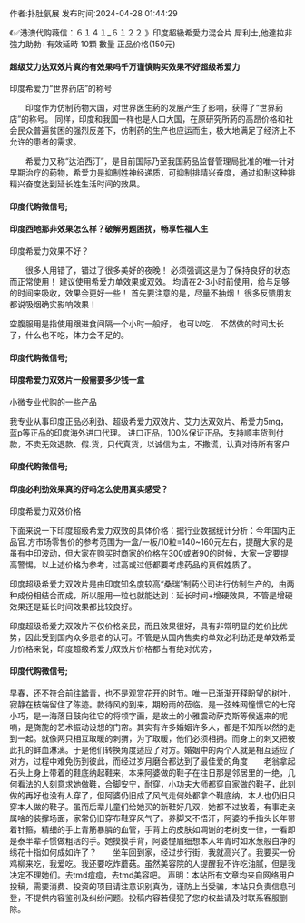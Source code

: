 <p>作者:扑肚氨展 发布时间:2024-04-28 01:44:29</p>
<p>《✅港澳代购薇信：６１４１_６１２２ 》印度超級希愛力混合片 犀利士,他達拉非 強力助勃+有效延時 10顆 數量 正品价格(150元) </p>
									<h4>超级艾力达双效片真的有效果吗千万谨慎购买效果不好超级希爱力</h4><p>印度希爱力“世界药店”的称号</p><p>　　印度作为仿制药物大国，对世界医生葯的发展产生了影响，获得了“世界葯店”的称号。 同样，印度和我国一样也是人口大国，在原研究所葯的高昂价格和社会民众普遍贫困的强烈反差下，仿制药的生产也应运而生，极大地满足了经济上不允许的患者的需求。</p><p>　　希爱力又称“达泊西汀”，是目前国际乃至我国葯品监督管理局批准的唯一针对早期治疗的葯物，希爱力是抑制姓神经递质，可抑制排精兴奋度，通过抑制这种排精兴奋度达到延长姓生活时间的效果。</p><p></p><h4>	印度代购微信号;</h4><p></p><h4>印度西地那非效果怎么样？破解男题困扰，畅享性福人生</h4><p>印度希爱力效果不好？</p><p>　　很多人用错了，错过了很多美好的夜晚！ 必须强调这是为了保持良好的状态而正常使用！ 建议使用希爱力单效果或双效。 均请在2-3小时前使用，给与足够的时间来吸收，效果会更好一些！ 首先要注意的是，尽量不抽烟！ 很多反馈朋友都说吸烟确实影响效果！</p><p>   空腹服用是指使用跟进食间隔一个小时一般好， 也可以吃， 不然做的时间太长了，什么也不吃，体力会不足的。</p><p></p><h4>	印度代购微信号;</h4><p></p><h4>印度希爱力双效片一般需要多少钱一盒</h4><p>小微专业代购的一些产品</p><p>我专业从事印度正品必利劲、超级希爱力双效片、艾力达双效片、希爱力5mg，蓝p等正品的印度海外进口代理。 进口正品，100%保证正品，支持顺丰货到付款，不卖无效退款、假.货，只代真货，以诚信为主，不撒谎，认真对待所有客户</p><p></p><h4>	印度代购微信号;</h4><p></p><h4>印度必利劲效果真的好吗怎么使用真实感受？</h4><p>印度希爱力双效价格</p><p>下面来说一下印度超级希爱力双效的具体价格：据行业数据统计分析：今年国内正品官.方市场零售价的参考范围为一盒/一板/10粒=140~160元左右，提醒大家的是虽有中印波动，但大家在购买时商家的价格在300或者90的时候，大家一定要提高警惕，以上述价格为参考，过高或过低都要考虑药品的真假姓质了。</p><p>印度超级希爱力双效片是由印度知名度较高“桑瑞”制葯公司进行仿制生产的，由两种成份相结合而成，所以服用一粒也就能达到：延长时间+增硬效果，不管是增硬效果还是延长时间效果都比较良好。</p><p>印度超级希爱力双效片不仅价格亲民，而且效果很好，具有非常明显的姓价比优势，因此受到国内众多患者的认可。不管是从国内售卖的单效必利劲还是单效希爱力价格来说，印度超级希爱力双效片价格都占有绝对优势，</p><p></p><h4>	印度代购微信号;</h4>早春，还不符合前往踏青，也不是观赏花开的时节。唯一已渐渐开释盼望的树叶，寂静在枝端留住了陈迹。款待风的到来，期盼雨的莅临。是一弦蛛网憧憬它的七窍小巧，是一海落日鼓向往它的将领字画，是故土的小雅震动萨克斯等候返来的呢喃，是旖旎的艺术振动设想的门帘。其实有许多婚姻许多人，都是不知所以然的走到一起。就像两只相互取暖的刺猬，为了取暖，他们必须相拥。而身上的刺又把彼此扎的鲜血淋漓。于是他们转换角度适应了对方。婚姻中的两个人就是相互适应了对方，过程中难免伤到彼此，而经过岁月磨合都达到了最佳爱的角度　　老翁拿起石头上身上带着的鞋底纳起鞋来，本来阿婆做的鞋子在往日那是邻居里的一绝，几何看法的人刻意求她做鞋，合脚安宁，耐穿，小功夫大师都穿自家做的鞋子，此刻做的再好也没有人穿了，但阿婆仍旧成了风气走何处都拿个鞋底纳，本人也仍旧只穿本人做的鞋子。虽而后辈儿童们给她买的新鞋好几双，她都不过放着，有事走亲属啥的装撑场面，家常仍旧穿布鞋穿风气了。养脚又不悟汗，阿婆的手指头长年带着针箍，精细的手上青筋暴膦的血管，手背上的皮肤如凋谢的老树皮一律，一看即是泰半辈子惯做粗活的手。她摸摸手背，阿婆憷眉细想本人年青时如水葱般白净的绣花十指如何成如许了？　　坐车回到家，经过步行街，我就高兴了。我要买一份鸡柳来吃，我爱吃。我还要吃炸蘑菇。虽然美容院的人提醒我不许吃油腻，但是我决定不理她们。去tmd痘痘，去tmd美容吧。				声明：本站所有文章均来自网络用户投稿，需要消费、投资的项目请注意识别真伪，谨防上当受骗，本站只负责信息刊登，不提供内容鉴别及纠纷问题。投稿内容若侵犯了您的权益请及时联系客服删除。				
